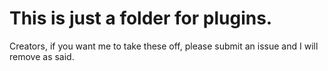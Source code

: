 # This is just a folder for plugins.
Creators, if you want me to take these off, please submit an issue and I will remove as said.
